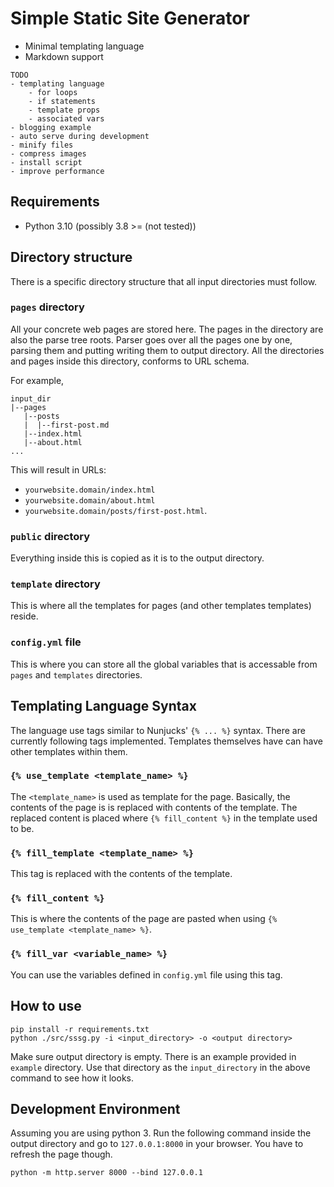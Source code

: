 # Simple Static Site Generator

- Minimal templating language
- Markdown support

``` text
TODO
- templating language
    - for loops
    - if statements
    - template props
    - associated vars
- blogging example
- auto serve during development
- minify files
- compress images
- install script
- improve performance
```

## Requirements

- Python 3.10 (possibly 3.8 >= (not tested))

## Directory structure

There is a specific directory structure that all input directories must follow.

### `pages` directory

All your concrete web pages are stored here. The pages in the directory are also the parse tree roots. Parser goes over all the pages one by one, parsing them and putting writing them to output directory. All the directories and pages inside this directory, conforms to URL schema.

For example,

``` text
input_dir
|--pages
   |--posts
   |  |--first-post.md
   |--index.html
   |--about.html
...
```

This will result in URLs:

- `yourwebsite.domain/index.html`
- `yourwebsite.domain/about.html`
- `yourwebsite.domain/posts/first-post.html`.

### `public` directory

Everything inside this is copied as it is to the output directory.

### `template` directory

This is where all the templates for pages (and other templates templates) reside.

### `config.yml` file

This is where you can store all the global variables that is accessable from `pages` and `templates` directories.

## Templating Language Syntax

The language use tags similar to Nunjucks' `{% ... %}` syntax. There are currently following tags implemented. Templates themselves have can have other templates within them.

### `{% use_template <template_name> %}`

The `<template_name>` is used as template for the page. Basically, the contents of the page is is replaced with contents of the template. The replaced content is placed where `{% fill_content %}` in the template used to be.

### `{% fill_template <template_name> %}`

This tag is replaced with the contents of the template.

### `{% fill_content %}`

This is where the contents of the page are pasted when using `{% use_template <template_name> %}`.

### `{% fill_var <variable_name> %}`

You can use the variables defined in `config.yml` file using this tag.

## How to use

``` text
pip install -r requirements.txt
python ./src/sssg.py -i <input_directory> -o <output directory>
```

Make sure output directory is empty. There is an example provided in `example` directory. Use that directory as the `input_directory` in the above command to see how it looks.

## Development Environment

Assuming you are using python 3. Run the following command inside the output directory and go to `127.0.0.1:8000` in your browser. You have to refresh the page though.

``` text
python -m http.server 8000 --bind 127.0.0.1
```
